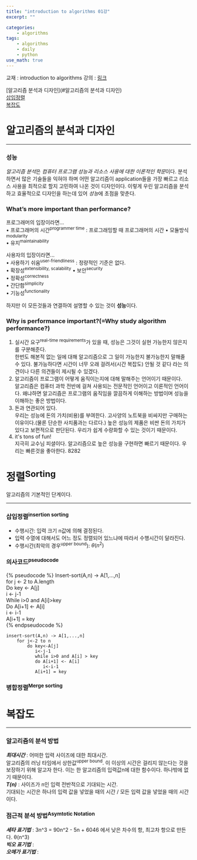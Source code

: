 ```yaml
---
title: "introduction to algorithms 01강"
excerpt: ""

categories:
    - algorithms
tags:
    - algorithms
    - daily
    - python
use_math: true
---
```


교재 : introduction to algorithms
강의 : [링크](https://youtu.be/JPyuH4qXLZ0)

[알고리즘 분석과 디자인](#알고리즘의 분석과 디자인)    
[삽입정렬](#삽입정렬)    
[복잡도](#복잡도)    

# 알고리즘의 분석과 디자인
* * *

### 성능    
*알고리즘 분석*은 *컴퓨터 프로그램 성능과 리소스 사용에 대한 이론적인 학문*이다. 분석하면서 많은 기술들을 익혀야 하며 어떤 알고리즘이 application들을 가장 빠르고 리소스 사용을 최적으로 할지 고민하여 나온 것이 디자인이다. 이렇게 우린 알고리즘을 분석하고 효율적으로 디자인을 하는데 있어 *성능*에 초점을 맞춘다.

### What’s more important than performance?
프로그래머의 입장이라면...    
• 프로그래머의 시간<sup>programmer time</sup> : 프로그래밍할 때 프로그래머의 시간
• 모듈방식<sup>modularity</sup>    
• 유지<sup>maintainability</sup>    

사용자의 입장이라면...    
• 사용하기 쉬움<sup>user-friendliness</sup> : 정량적인 기준은 없다.  
• 확장성<sup>extensibility, scalability</sup>
• 보안<sup>security</sup>   
• 정확성<sup>correctness</sup>    
• 간단함<sup>simplicity</sup>    
• 기능성<sup>functionality</sup>    

하지만 이 모든것들과 연결하여 설명할 수 있는 것이 **성능**이다.

### Why is performance important?(=Why study algorithm performance?)
1. 실시간 요구<sup>real-time requirements</sup>가 있을 때, 성능은 그것이 실현 가능한지 않은지를 구분해준다.    
    한번도 해본적 없는 일에 대해 알고리즘으로 그 일이 가능한지 불가능한지 말해줄 수 있다. 불가능하다면 시간이 너무 오래 걸려서(시간 복잡도) 안될 것 같다 라는 의견이나 다른 의견들이 제시될 수 있겠다.
2. 알고리즘이 프로그램이 어떻게 움직이는지에 대해 말해주는 언어이기 때문이다.   
    알고리즘은 컴퓨터 과학 전반에 걸쳐 사용되는 전문적인 언어이고 이론적인 언어이다. 왜냐하면 알고리즘은 프로그램의 움직임을 깔끔하게 이해하는 방법이며 성능을 이해하는 좋은 방법이다.
3. 돈과 연관되어 있다.    
    우리는 성능에 돈의 가치(비용)를 부여한다. 고사양의 노트북을 비싸지만 구매하는 이유이다.(물론 단순한 사치품과는 다르다.) 높은 성능의 제품은 비싼 돈의 가치가 있다고 보편적으로 판단된다. 우리가 쉽게 수량화할 수 있는 것이기 때문이다.
4.  it's tons of fun!    
    지극히 교수님 피셜이다. 알고리즘으로 높은 성능을 구현하면 빠르기 때문이다. 우리는 빠른것을 좋아한다. 8282      



# 정렬<sup>Sorting</sup>  
알고리즘의 기본적인 단계이다.
- - -
### 삽입정렬<sup>insertion sorting</sup>  
- 수행시간: 입력 크기 n값에 의해 결정된다.
- 입력 수열에 대해서도 어느 정도 정렬되어 있느냐에 따라서 수행시간이 달라진다.
- 수행시간(최악의 경우<sup>upper bound</sup>): $\theta \left( n^2 \right)$
### 의사코드<sup>pseudocode</sup>   

{% pseudocode %}
Insert-sort(A,n) -> A[1,...,n]    
  for j <- 2 to A.length    
  Do key <- A[j]    
    i <- j-1    
    While i>0 and A[i]>key    
    Do A[i+1] <- A[i]    
      i <- i-1    
    A[i+1] = key    
{% endpseudocode %}
```
insert-sort(A,n) -> A[1,...,n]    
    for j<-2 to n    
        do key<-A[j]    
           i<-j-1    
           while i>0 and A[i] > key   
           do A[i+1] <- A[i]    
              i<-i-1    
           A[i+1] = key    
```
### 병합정렬<sup>Merge sorting</sup>


# 복잡도
- - -
### 알고리즘의 분석 방법    
***최대시간*** : 어떠한 입력 사이즈에 대한 최대시간.    
    알고리즘의 러닝 타임에서 상한값<sup>upper bound</sup>. 이 이상의 시간은 걸리지 않는다는 것을 보장하기 위해 알고자 한다. 이는 한 알고리즘의 입력값n에 대한 함수이다. 하나밖에 없기 때문이다.     
***T(n)*** : 사이즈가 n인 입력 전반적으로 기대되는 시간.    
    기대되는 시간은 하나의 입력 값을 넣었을 때의 시간 / 모든 입력 값을 넣었을 때의 시간이다.

### 점근적 분석 방법<sup>Asymtotic Notation<sup>    
***세타 표기법*** : 3n^3 = 90n^2 - 5n + 6046 에서 낮은 차수의 항, 최고차 항으로 만든다. θ(n^3)    
***빅오 표기법*** :    
***오메가 표기법*** :    
